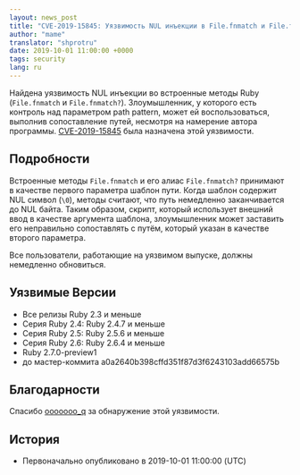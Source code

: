 ```yaml
---
layout: news_post
title: "CVE-2019-15845: Уязвимость NUL инъекции в File.fnmatch и File.fnmatch?"
author: "mame"
translator: "shprotru"
date: 2019-10-01 11:00:00 +0000
tags: security
lang: ru
---
```


Найдена уязвимость NUL инъекции во встроенные методы Ruby (`File.fnmatch` и `File.fnmatch?`).  Злоумышленник, у которого есть контроль над параметром path pattern, может ей воспользоваться, выполнив сопоставление путей, несмотря на намерение автора программы.
[CVE-2019-15845](https://cve.mitre.org/cgi-bin/cvename.cgi?name=CVE-2019-15845) была назначена этой уязвимости.

## Подробности

Встроенные методы `File.fnmatch` и его алиас `File.fnmatch?` принимают в качестве первого параметра шаблон пути.  Когда шаблон содержит NUL символ (`\0`), методы считают, что путь немедленно заканчивается до NUL байта.  Таким образом, скрипт, который использует внешний ввод в качестве аргумента шаблона, злоумышленник может заставить его неправильно сопоставлять с путём, который указан в качестве второго параметра.

Все пользователи, работающие на уязвимом выпуске, должны немедленно обновиться.

## Уязвимые Версии

* Все релизы Ruby 2.3 и меньше
* Серия Ruby 2.4: Ruby 2.4.7 и меньше
* Серия Ruby 2.5: Ruby 2.5.6 и меньше
* Серия Ruby 2.6: Ruby 2.6.4 и меньше
* Ruby 2.7.0-preview1
* до мастер-коммита a0a2640b398cffd351f87d3f6243103add66575b

## Благодарности

Спасибо [ooooooo_q](https://hackerone.com/ooooooo_q) за обнаружение этой уязвимости.

## История

* Первоначально опубликовано в 2019-10-01 11:00:00 (UTC)

